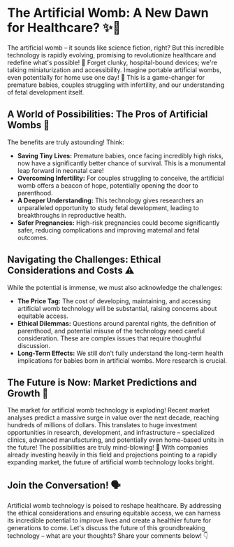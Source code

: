 # The Artificial Womb: A New Dawn for Healthcare? ✨👶

The artificial womb – it sounds like science fiction, right?  But this incredible technology is rapidly evolving, promising to revolutionize healthcare and redefine what's possible! 🚀  Forget clunky, hospital-bound devices; we're talking miniaturization and accessibility. Imagine portable artificial wombs, even potentially for home use one day! 🏡 This is a game-changer for premature babies, couples struggling with infertility, and our understanding of fetal development itself.


##  A World of Possibilities: The Pros of Artificial Wombs 🎉

The benefits are truly astounding!  Think:

* **Saving Tiny Lives:**  Premature babies, once facing incredibly high risks, now have a significantly better chance of survival.  This is a monumental leap forward in neonatal care!
* **Overcoming Infertility:**  For couples struggling to conceive, the artificial womb offers a beacon of hope, potentially opening the door to parenthood.
* **A Deeper Understanding:**  This technology gives researchers an unparalleled opportunity to study fetal development, leading to breakthroughs in reproductive health.
* **Safer Pregnancies:**  High-risk pregnancies could become significantly safer, reducing complications and improving maternal and fetal outcomes.

##  Navigating the Challenges: Ethical Considerations and Costs ⚠️

While the potential is immense, we must also acknowledge the challenges:

* **The Price Tag:**  The cost of developing, maintaining, and accessing artificial womb technology will be substantial, raising concerns about equitable access.
* **Ethical Dilemmas:**  Questions around parental rights, the definition of parenthood, and potential misuse of the technology need careful consideration.  These are complex issues that require thoughtful discussion.
* **Long-Term Effects:** We still don't fully understand the long-term health implications for babies born in artificial wombs.  More research is crucial.

##  The Future is Now: Market Predictions and Growth 🤑

The market for artificial womb technology is exploding!  Recent market analyses predict a massive surge in value over the next decade, reaching hundreds of millions of dollars. This translates to huge investment opportunities in research, development, and infrastructure – specialized clinics, advanced manufacturing, and potentially even home-based units in the future!  The possibilities are truly mind-blowing! 🤯  With companies already investing heavily in this field and projections pointing to a rapidly expanding market, the future of artificial womb technology looks bright.


##  Join the Conversation!  🗣️

Artificial womb technology is poised to reshape healthcare.  By addressing the ethical considerations and ensuring equitable access, we can harness its incredible potential to improve lives and create a healthier future for generations to come.  Let's discuss the future of this groundbreaking technology – what are your thoughts?  Share your comments below! 👇